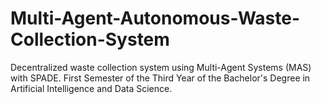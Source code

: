 # Multi-Agent-Autonomous-Waste-Collection-System
Decentralized waste collection system using Multi-Agent Systems (MAS) with SPADE. First Semester of the Third Year of the Bachelor's Degree in Artificial Intelligence and Data Science.
